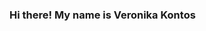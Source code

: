### Hi there! My name is Veronika Kontos 

<!--
**veronikakontos/veronikakontos** is a ✨ _special_ ✨ repository because its `README.md` (this file) appears on your GitHub profile.
<img align="center" src=""

*** I'm a full-stack developer who is truly passionate about making open-source accessible, creating technology to elevate people, share ideas and building commmunity. My favorites technologies/languages I have been working with include ReactJS, MySql, Flask, MongoDb, Spring... I am ready and excited to excel my skills to the next level with knowledge and experiences with HTML5,CSS, Python, Java, MERN(mongo, express,react, node.js) and more libraries and frame-works such as STS, MongoDB, Mongoose, Bootstrap, JSP, DOM, AWS, Oracle SQL, Postman.
My interest in coding led me to start a new carrer and open doors to the new opportunities I have been "dream" about :)

Here are some ideas to get you started:

- 🔭 I’m currently working on ...
- 🌱 I’m currently learning ...
- 👯 I’m looking to collaborate on ...
- 🤔 I’m looking for help with ...
- 💬 Ask me about ...
- 📫 How to reach me: ...
- 😄 Pronouns: ...
- ⚡ Fun fact: ...
-->
